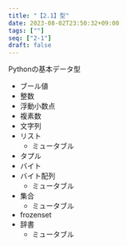 ```yaml
---
title: "【2.1】型"
date: 2023-08-02T23:50:32+09:00
tags: [""]
seq: ["2-1"]
draft: false
---
```


Pythonの基本データ型
- ブール値
- 整数
- 浮動小数点
- 複素数
- 文字列
- リスト
  - ミュータブル
- タプル
- バイト
- バイト配列
  - ミュータブル
- 集合
  - ミュータブル
- frozenset
- 辞書
  - ミュータブル